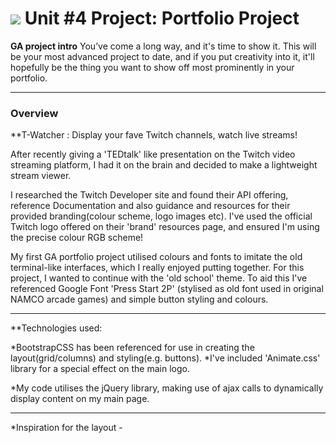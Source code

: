 # ![](https://ga-dash.s3.amazonaws.com/production/assets/logo-9f88ae6c9c3871690e33280fcf557f33.png) Unit #4 Project: Portfolio Project

**GA project intro**
You’ve come a long way, and it's time to show it. This will be your most advanced project to date, and if you put creativity into it, it'll hopefully be the thing you want to show off most prominently in your portfolio.

---

### Overview

**T-Watcher : Display your fave Twitch channels, watch live streams!

After recently giving a 'TEDtalk' like presentation on the Twitch video streaming platform, I had it on the brain and decided to make a lightweight stream viewer.

I researched the Twitch Developer site and found their API offering, reference Documentation and also guidance and resources for their provided branding(colour scheme, logo images etc).
I've used the official Twitch logo offered on their 'brand' resources page, and ensured I'm using the precise colour RGB scheme!

My first GA portfolio project utilised colours and fonts to imitate the old terminal-like interfaces, which I really enjoyed putting together. For this project, I wanted to continue with the 'old school' theme.
To aid this I've referenced Google Font 'Press Start 2P' (stylised as old font used in original NAMCO arcade games) and simple button styling and colours. 

---

**Technologies used:

*BootstrapCSS has been referenced for use in creating the layout(grid/columns) and styling(e.g. buttons).
*I've included 'Animate.css' library for a special effect on the main logo. 

*My code utilises the jQuery library, making use of ajax calls to dynamically display content on my main page.


---

*Inspiration for the layout -

